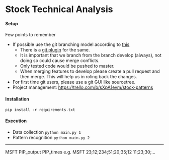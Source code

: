 # Stock Technical Analysis

#### Setup

Few points to remember

* If possible use the git branching model according to [this](http://jeffkreeftmeijer.com/2010/why-arent-you-using-git-flow/)
  * There is a [git plugin](https://github.com/nvie/gitflow) for the same.
  * It is important that we branch from the branch develop (always), not doing so could cause merge conflicts.
  * Only tested code would be pushed to master.
  * When merging features to develop please create a pull request and then merge. This will help us in roling back the changes.
* For first time git users, please use a git GUI like sourcetree. 
* Project management: https://trello.com/b/sXpA1eym/stock-patterns

#### Installation

``` pip install -r requirements.txt ```

#### Execution
* Data collection
  ``` python main.py 1 ```
* Pattern recognition
  ``` python main.py 2 ```
  
***





MSFT PIP_output PIP_times
e.g. MSFT 23;12;234;51;20;35;12 11;23;30;...
